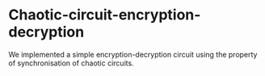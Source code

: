 # Chaotic-circuit-encryption-decryption
We implemented a simple encryption-decryption circuit using the property of synchronisation of chaotic circuits. 
